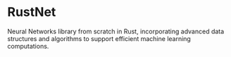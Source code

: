 # RustNet
Neural Networks library from scratch in Rust, incorporating advanced data structures and algorithms to support efficient machine learning computations.
